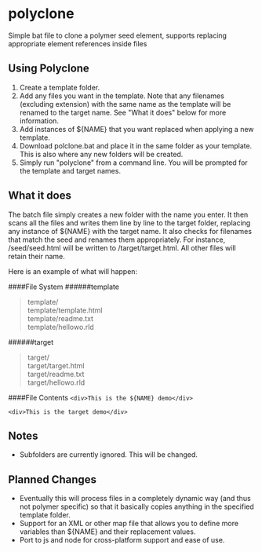 polyclone
=========

Simple bat file to clone a polymer seed element, supports replacing appropriate element references inside files

Using Polyclone
-------

1. Create a template folder.
2. Add any files you want in the template.  Note that any filenames (excluding extension) with the same name as the template will be renamed to the target name.  See "What it does" below for more information.
3. Add instances of ${NAME} that you want replaced when applying a new template.
4. Download polclone.bat and place it in the same folder as your template.  This is also where any new folders will be created.
5. Simply run "polyclone" from a command line.  You will be prompted for the template and target names.


What it does
-------
The batch file simply creates a new folder with the name you enter.  It then scans all the files and writes them line by line to the target folder, replacing any instance of ${NAME} with the target name.  It also checks for filenames that match the seed and renames them appropriately.  For instance, /seed/seed.html will be written to /target/target.html.  All other files will retain their name.

Here is an example of what will happen:

####File System
######template
> template/<br>
template/template.html<br>
template/readme.txt<br>
template/hellowo.rld<br>

######target
> target/<br>
target/target.html<br>
target/readme.txt<br>
target/hellowo.rld<br>
 
 
####File Contents
`<div>This is the ${NAME} demo</div>`

`<div>This is the target demo</div>`

Notes
-------
 - Subfolders are currently ignored.  This will be changed.
 

Planned Changes
-------

 - Eventually this will process files in a completely dynamic way (and thus not polymer specific) so that it basically copies anything in the specified template folder.
 - Support for an XML or other map file that allows you to define more variables than ${NAME} and their replacement values.
 - Port to js and node for cross-platform support and ease of use.
